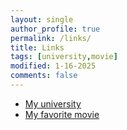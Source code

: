 ```yaml
---
layout: single
author_profile: true
permalink: /links/
title: Links
tags: [university,movie]
modified: 1-16-2025
comments: false
---
```



* [My university](https://www.iust.ac.ir/)
* [My favorite movie](https://fa.wikipedia.org/wiki/%D8%AF%D9%88%D9%86%D8%AF%D9%87_%D9%85%D8%A7%D8%B1%D9%BE%DB%8C%DA%86_(%D9%81%DB%8C%D9%84%D9%85))

